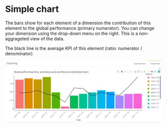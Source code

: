 # Simple chart

The bars show for each element of a dimension the contribution of this element to the global performance (primary numerator). You can change your dimension using the drop-down menu on the right. This is a non-aggrageted view of the data.

The black line is the average KPI of this element (ratio: numerator / denominator)

![clustering](images/RevenuePurchase-DataMaPIVOT-1024x407.jpg)
